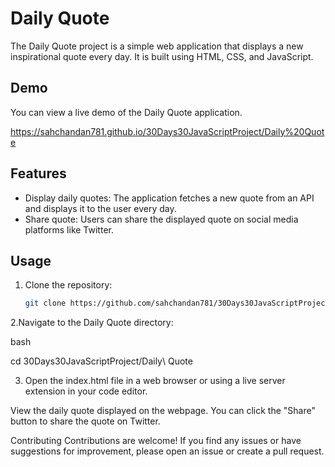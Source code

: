 # Daily Quote

The Daily Quote project is a simple web application that displays a new inspirational quote every day. It is built using HTML, CSS, and JavaScript.

## Demo

You can view a live demo of the Daily Quote application.

https://sahchandan781.github.io/30Days30JavaScriptProject/Daily%20Quote

## Features

- Display daily quotes: The application fetches a new quote from an API and displays it to the user every day.
- Share quote: Users can share the displayed quote on social media platforms like Twitter.

## Usage

1. Clone the repository:

   ```bash
   git clone https://github.com/sahchandan781/30Days30JavaScriptProject.git

2.Navigate to the Daily Quote directory:

bash

cd 30Days30JavaScriptProject/Daily\ Quote

3. Open the index.html file in a web browser or using a live server extension in your code editor.

  View the daily quote displayed on the webpage. You can click the "Share" button to share the quote on Twitter.


Contributing
Contributions are welcome! If you find any issues or have suggestions for improvement, please open an issue or create a pull request.
